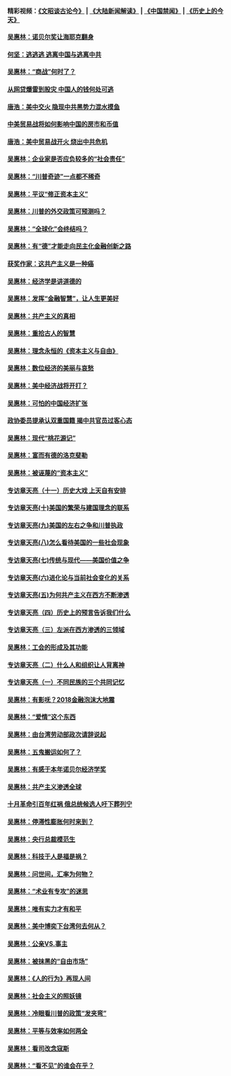 #### 精彩视频：[《文昭谈古论今》](https://github.com/gfw-breaker/wenzhao/blob/master/README.md?t=01062130) | [《大陆新闻解读》](https://github.com/gfw-breaker/ntdtv-comedy/blob/master/README.md?t=01062130) | [《中国禁闻》](https://github.com/gfw-breaker/ntdtv-news/blob/master/README.md?t=01062130) | [《历史上的今天》](https://github.com/gfw-breaker/today-in-history/blob/master/README.md?t=01062130) 

#### [吴惠林：诺贝尔奖让海耶克翻身](../pages/nsc423/n10890049.md?t=01062130) 

#### [何坚：逃逃逃 逃离中国与逃离中共](../pages/nsc423/n10592891.md?t=01062130) 

#### [吴惠林：“商战”何时了？](../pages/nsc423/n10573558.md?t=01062130) 

#### [从网贷爆雷到股灾 中国人的钱何处可逃](../pages/nsc423/n10572800.md?t=01062130) 

#### [唐浩：美中交火 隐现中共黑势力混水摸鱼](../pages/nsc423/n10544040.md?t=01062130) 

#### [中美贸易战将如何影响中国的房市和币值](../pages/nsc423/n10543697.md?t=01062130) 

#### [唐浩：美中贸易战开火 烧出中共危机](../pages/nsc423/n10540126.md?t=01062130) 

#### [吴惠林：企业家是否应负较多的“社会责任”](../pages/nsc423/n10535022.md?t=01062130) 

#### [吴惠林：“川普奇迹”一点都不稀奇](../pages/nsc423/n10512808.md?t=01062130) 

#### [吴惠林：平议“修正资本主义”](../pages/nsc423/n10495724.md?t=01062130) 

#### [吴惠林：川普的外交政策可预测吗？](../pages/nsc423/n10462387.md?t=01062130) 

#### [吴惠林：“全球化”会终结吗？](../pages/nsc423/n10452838.md?t=01062130) 

#### [吴惠林：有“德”才能走向民主化金融创新之路](../pages/nsc423/n10432292.md?t=01062130) 

#### [获奖作家：这共产主义是一种癌](../pages/nsc423/n10431541.md?t=01062130) 

#### [吴惠林：经济学是讲道德的](../pages/nsc423/n10398014.md?t=01062130) 

#### [吴惠林：发挥“金融智慧”，让人生更美好](../pages/nsc423/n10375019.md?t=01062130) 

#### [吴惠林：共产主义的真相](../pages/nsc423/n10351394.md?t=01062130) 

#### [吴惠林：重拾古人的智慧](../pages/nsc423/n10337691.md?t=01062130) 

#### [吴惠林：理念永恒的《资本主义与自由》](../pages/nsc423/n10316274.md?t=01062130) 

#### [吴惠林：数位经济的美丽与哀愁](../pages/nsc423/n10292946.md?t=01062130) 

#### [吴惠林：美中经济战将开打？](../pages/nsc423/n10258825.md?t=01062130) 

#### [吴惠林：可怕的中国经济扩张](../pages/nsc423/n10219147.md?t=01062130) 

#### [政协委员提承认双重国籍 揭中共官员过客心态](../pages/nsc423/n10208809.md?t=01062130) 

#### [吴惠林：现代“桃花源记”](../pages/nsc423/n10185234.md?t=01062130) 

#### [吴惠林：富而有德的洛克斐勒](../pages/nsc423/n10142264.md?t=01062130) 

#### [吴惠林：被诬蔑的“资本主义”](../pages/nsc423/n10124816.md?t=01062130) 

#### [专访章天亮（十一）历史大戏 上天自有安排](../pages/nsc423/n10094905.md?t=01062130) 

#### [专访章天亮(十)美国的繁荣与建国理念的联系](../pages/nsc423/n10094899.md?t=01062130) 

#### [专访章天亮(九)美国的左右之争和川普执政](../pages/nsc423/n10094889.md?t=01062130) 

#### [专访章天亮(八)怎么看待美国的一些社会现象](../pages/nsc423/n10094857.md?t=01062130) 

#### [专访章天亮(七)传统与现代——美国价值之争](../pages/nsc423/n10093140.md?t=01062130) 

#### [专访章天亮(六)进化论与当前社会变化的关系](../pages/nsc423/n10092036.md?t=01062130) 

#### [专访章天亮(五)为何共产主义在西方不断渗透](../pages/nsc423/n10083620.md?t=01062130) 

#### [专访章天亮（四）历史上的预言告诉我们什么](../pages/nsc423/n10083606.md?t=01062130) 

#### [专访章天亮（三）左派在西方渗透的三领域](../pages/nsc423/n10081115.md?t=01062130) 

#### [吴惠林：工会的形成及其功能](../pages/nsc423/n10080633.md?t=01062130) 

#### [专访章天亮（二）什么人和组织让人背离神](../pages/nsc423/n10076637.md?t=01062130) 

#### [专访章天亮（一）不同民族的三个共同记忆](../pages/nsc423/n10074188.md?t=01062130) 

#### [吴惠林：有影呒？2018金融泡沫大地震](../pages/nsc423/n10040534.md?t=01062130) 

#### [吴惠林：“爱情”这个东西](../pages/nsc423/n10019423.md?t=01062130) 

#### [吴惠林：由台湾劳动部政次请辞说起](../pages/nsc423/n9979679.md?t=01062130) 

#### [吴惠林：五鬼搬运如何了？](../pages/nsc423/n9925338.md?t=01062130) 

#### [吴惠林：有感于本年诺贝尔经济学奖](../pages/nsc423/n9871883.md?t=01062130) 

#### [吴惠林：共产主义渗透全球](../pages/nsc423/n9812748.md?t=01062130) 

#### [十月革命引百年红祸 俄总统候选人吁下葬列宁](../pages/nsc423/n9810182.md?t=01062130) 

#### [吴惠林：停滞性膨胀何时来到？](../pages/nsc423/n9764136.md?t=01062130) 

#### [吴惠林：央行总裁模范生](../pages/nsc423/n9728134.md?t=01062130) 

#### [吴惠林：科技于人是福是祸？](../pages/nsc423/n9672982.md?t=01062130) 

#### [吴惠林：问世间，汇率为何物？](../pages/nsc423/n9621788.md?t=01062130) 

#### [吴惠林：“术业有专攻”的迷思](../pages/nsc423/n9580363.md?t=01062130) 

#### [吴惠林：唯有实力才有和平](../pages/nsc423/n9529599.md?t=01062130) 

#### [吴惠林：美中博奕下台湾何去何从？](../pages/nsc423/n9483598.md?t=01062130) 

#### [吴惠林：公亲VS.事主](../pages/nsc423/n9425637.md?t=01062130) 

#### [吴惠林：被抹黑的“自由市场”](../pages/nsc423/n9351545.md?t=01062130) 

#### [吴惠林：《人的行为》再现人间](../pages/nsc423/n9296339.md?t=01062130) 

#### [吴惠林：社会主义的照妖镜](../pages/nsc423/n9243460.md?t=01062130) 

#### [吴惠林：冷眼看川普的政策“发夹弯”](../pages/nsc423/n9120684.md?t=01062130) 

#### [吴惠林：平等与效率如何两全](../pages/nsc423/n9075430.md?t=01062130) 

#### [吴惠林：看司改念寇斯](../pages/nsc423/n9024915.md?t=01062130) 

#### [吴惠林：“看不见”的谁会在乎？](../pages/nsc423/n8977488.md?t=01062130) 

